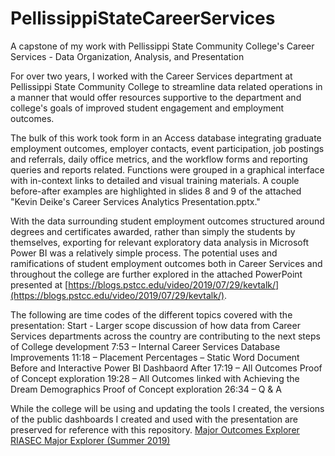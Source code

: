 # PellissippiStateCareerServices
A capstone of my work with Pellissippi State Community College's Career Services - Data Organization, Analysis, and Presentation

For over two years, I worked with the Career Services department at Pellissippi State Community College to streamline data related operations in a manner that would offer resources supportive to the department and college's goals of improved student engagement and employment outcomes.

The bulk of this work took form in an Access database integrating graduate employment outcomes, employer contacts, event participation, job postings and referrals, daily office metrics, and the workflow forms and reporting queries and reports related. Functions were grouped in a graphical interface with in-context links to detailed and visual training materials. A couple before-after examples are highlighted in slides 8 and 9 of the attached "Kevin Deike's Career Services Analytics Presentation.pptx."

With the data surrounding student employment outcomes structured around degrees and certificates awarded, rather than simply the students by themselves, exporting for relevant exploratory data analysis in Microsoft Power BI was a relatively simple process. The potential uses and ramifications of student employment outcomes both in Career Services and throughout the college are further explored in the attached PowerPoint presented at [https://blogs.pstcc.edu/video/2019/07/29/kevtalk/](https://blogs.pstcc.edu/video/2019/07/29/kevtalk/).

The following are time codes of the different topics covered with the presentation:
Start - Larger scope discussion of how data from Career Services departments across the country are contributing to the next steps of College development
7:53 – Internal Career Services Database Improvements
11:18 – Placement Percentages – Static Word Document Before and Interactive Power BI Dashbaord After
17:19 – All Outcomes Proof of Concept exploration
19:28 – All Outcomes linked with Achieving the Dream Demographics Proof of Concept exploration
26:34 – Q & A

While the college will be using and updating the tools I created, the versions of the public dashboards I created and used with the presentation are preserved for reference with this repository.
[Major Outcomes Explorer](https://app.powerbi.com/view?r=eyJrIjoiNmY2ZWViMWYtZjIzYS00ZTI4LTg3NzEtMTMwMzliMzFhNTEwIiwidCI6IjRlNGQyZWE5LTcyYTctNDQ0OC1iNDQwLTcyZGVmYTY5NjNiNiIsImMiOjN9)
[RIASEC Major Explorer (Summer 2019)](https://app.powerbi.com/view?r=eyJrIjoiNTdhOGI1OGEtZjNhYS00MjM2LWEzZDYtYjE0NDgwZTc4ZTI0IiwidCI6IjRlNGQyZWE5LTcyYTctNDQ0OC1iNDQwLTcyZGVmYTY5NjNiNiIsImMiOjN9)
